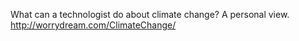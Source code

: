 What can a technologist do about climate change? A personal view.
http://worrydream.com/ClimateChange/
